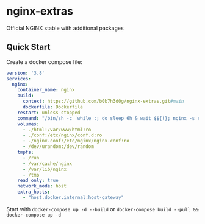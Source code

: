 # nginx-extras

Official NGINX stable with additional packages

Quick Start
-----------

Create a docker compose file:

```yaml
version: '3.8'
services:
  nginx:
    container_name: nginx
    build:
      context: https://github.com/b0b7h3d0g/nginx-extras.git#main
      dockerfile: Dockerfile
    restart: unless-stopped
    command: "/bin/sh -c 'while :; do sleep 6h & wait $${!}; nginx -s reload; done & nginx -g \"daemon off;\"'"
    volumes:
      - ./html:/var/www/html:ro
      - ./conf:/etc/nginx/conf.d:ro
      - ./nginx.conf:/etc/nginx/nginx.conf:ro
      - /dev/urandom:/dev/random
    tmpfs:
      - /run
      - /var/cache/nginx
      - /var/lib/nginx
      - /tmp
    read_only: true
    network_mode: host
    extra_hosts:
      - "host.docker.internal:host-gateway"
```

Start with `docker-compose up -d --build` or `docker-compose build --pull && docker-compose up -d`
